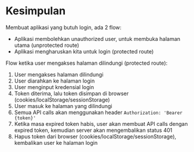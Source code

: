 # Kesimpulan

Membuat aplikasi yang butuh login, ada 2 flow:

- Aplikasi membolehkan unauthorized user, untuk membuka halaman utama (unprotected route)
- Aplikasi mengharuskan kita untuk login (protected route)

Flow ketika user mengakses halaman dilindungi (protected route):

1. User mengakses halaman dilindungi
2. User diarahkan ke halaman login
3. User menginput kredensial login
4. Token diterima, lalu token disimpan di browser (cookies/localStorage/sessionStorage)
5. User masuk ke halaman yang dilindungi
6. Semua API calls akan menggunakan header `Authorization: 'Bearer {token}'`
7. Ketika masa expired token habis, user akan membuat API calls dengan expired token, kemudian server akan mengembalikan status 401
8. Hapus token dari browser (cookies/localStorage/sessionStorage), kembalikan user ke halaman login
